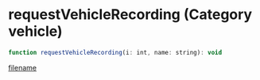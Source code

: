 # requestVehicleRecording (Category vehicle)

```js
function requestVehicleRecording(i: int, name: string): void
```

[filename](requestVehicleRecording_m.md ':include')